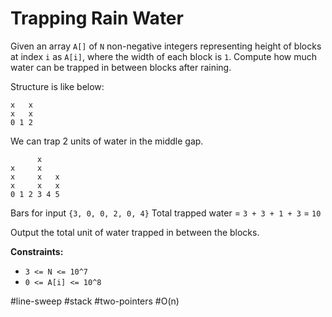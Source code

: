 Trapping Rain Water
===



Given an array `A[]` of `N` non-negative integers representing height of blocks at index `i` as `A[i]`, where the width of each block is `1`. Compute how much water can be trapped in between blocks after raining.



Structure is like below:

```
x   x
x   x
0 1 2
```
We can trap 2 units of water in the middle gap.



```
      x
x     x
x     x   x
x     x   x
0 1 2 3 4 5
```
Bars for input `{3, 0, 0, 2, 0, 4}`
Total trapped water = `3 + 3 + 1 + 3` = `10`



Output the total unit of water trapped in between the blocks.



**Constraints:**

- `3 <= N <= 10^7`
- `0 <= A[i] <= 10^8`



#line-sweep 	#stack 	#two-pointers 	#O(n)